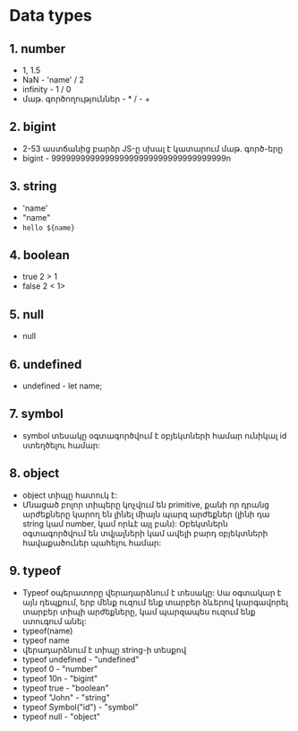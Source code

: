 # Data types

## 1. number

- 1, 1.5
- NaN - 'name' / 2
- infinity - 1 / 0
- մաթ․ գործողություններ - \* / - +

## 2. bigint

- 2-53 աստճանից բարձր JS-ը սխալ է կատարում մաթ․ գործ-երը
- bigint - 999999999999999999999999999999999999n

## 3. string

- 'name'
- "name"
- `hello ${name}`

## 4. boolean

- true 2 > 1
- false 2 < 1>

## 5. null

- null

## 6. undefined

- undefined - let name;

## 7. symbol

- symbol տեսակը օգտագործվում է օբյեկտների համար ունիկալ id ստեղծելու համար:

## 8. object

- object տիպը հատուկ է:
- Մնացած բոլոր տիպերը կոչվում են primitive, քանի որ դրանց արժեքները կարող են լինել միայն պարզ արժեքներ (լինի դա string կամ number, կամ որևէ այլ բան): Օբեկտներն օգտագործվում են տվյալների կամ ավելի բարդ օբյեկտների հավաքածուներ պահելու համար:

## 9. typeof

- Typeof օպերատորը վերադարձնում է տեսակը: Սա օգտակար է այն դեպքում, երբ մենք ուզում ենք տարբեր ձևերով կարգավորել տարբեր տիպի արժեքները, կամ պարզապես ուզում ենք ստուգում անել:
- typeof(name)
- typeof name
- վերադարձնում է տիպը string-ի տեսքով
- typeof undefined - "undefined"
- typeof 0 - "number"
- typeof 10n - "bigint"
- typeof true - "boolean"
- typeof "John" - "string"
- typeof Symbol("id") - "symbol"
- typeof null - "object"
